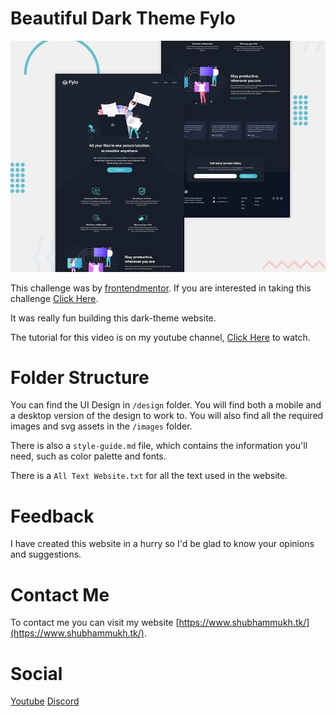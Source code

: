 # Beautiful Dark Theme Fylo

![Design preview](./design/desktop-preview.jpg)

This challenge was by [frontendmentor](frontendmentor.io). If you are interested in taking this challenge [Click Here](https://www.frontendmentor.io/challenges/fylo-dark-theme-landing-page-5ca5f2d21e82137ec91a50fd).

It was really fun building this dark-theme website.

The tutorial for this video is on my youtube channel, [Click Here](https://www.youtube.com/channel/UCRWxkcKlKLkUyO5I5VlQivg) to watch.

# Folder Structure

You can find the UI Design in `/design` folder. You will find both a mobile and a desktop version of the design to work to. You will also find all the required images and svg assets in the `/images` folder.

There is also a `style-guide.md` file, which contains the information you'll need, such as color palette and fonts.

There is a `All Text Website.txt` for all the text used in the website.

# Feedback

I have created this website in a hurry so I'd be glad to know your opinions and suggestions.

# Contact Me

To contact me you can visit my website [https://www.shubhammukh.tk/](https://www.shubhammukh.tk/).

# Social
[Youtube](https://www.youtube.com/channel/UCRWxkcKlKLkUyO5I5VlQivg)
[Discord](https://discord.gg/Ts36PasXEx)
